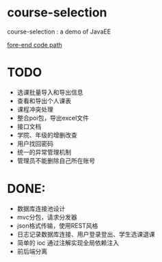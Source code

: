 # course-selection
course-selection : a demo of JavaEE

[fore-end code path](https://github.com/Makonike/course-selection-fore-end) 


# TODO

- 选课批量导入和导出信息
- 查看和导出个人课表
- 课程冲突处理
- 整合poi包，导出excel文件
- 接口文档
- 学院、年级的增删改查
- 用户找回密码
- 统一的异常管理机制
- 管理员不能删除自己所在账号


# DONE:

- 数据库连接池设计
- mvc分包，请求分发器
- json格式传输，使用REST风格
- 日志记录数据库连接、用户登录登出、学生选课退课
- 简单的 ioc 通过注解实现全局依赖注入
- 前后端分离
  
